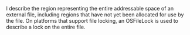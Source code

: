 I describe the region representing the entire addressable space of an external file, including regions that have not yet been allocated for use by the file. On platforms that support file locking, an OSFileLock is used to describe a lock on the entire file.
